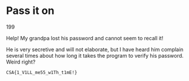 # Pass it on

199

Help!
My grandpa lost his password and cannot seem to recall it!

He is very secretive and will not elaborate, but I have heard him complain several times about how long it takes the program to verify his password.
Weird right?


`CSA{1_V1LL_me55_w1Th_t1mE!}`